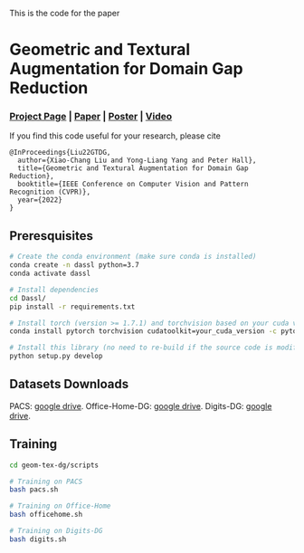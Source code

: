 This is the code for the paper

# Geometric and Textural Augmentation for Domain Gap Reduction

### [Project Page](https://github.com/xch-liu/geom-tex-dg) | [Paper](https://openaccess.thecvf.com/content/CVPR2022/papers/Liu_Geometric_and_Textural_Augmentation_for_Domain_Gap_Reduction_CVPR_2022_paper.pdf) | [Poster](https://github.com/xch-liu/geom-tex-dg) | [Video](https://github.com/xch-liu/geom-tex-dg)


If you find this code useful for your research, please cite
```
@InProceedings{Liu22GTDG, 
  author={Xiao-Chang Liu and Yong-Liang Yang and Peter Hall},
  title={Geometric and Textural Augmentation for Domain Gap Reduction},
  booktitle={IEEE Conference on Computer Vision and Pattern Recognition (CVPR)},
  year={2022}
}
```

## Preresquisites


```bash
# Create the conda environment (make sure conda is installed)
conda create -n dassl python=3.7
conda activate dassl

# Install dependencies
cd Dassl/
pip install -r requirements.txt

# Install torch (version >= 1.7.1) and torchvision based on your cuda version 
conda install pytorch torchvision cudatoolkit=your_cuda_version -c pytorch

# Install this library (no need to re-build if the source code is modified)
python setup.py develop
```

## Datasets Downloads

PACS: [google drive](https://drive.google.com/open?id=1m4X4fROCCXMO0lRLrr6Zz9Vb3974NWhE).   Office-Home-DG: [google drive](https://drive.google.com/open?id=1gkbf_KaxoBws-GWT3XIPZ7BnkqbAxIFa).   Digits-DG: [google drive](https://drive.google.com/open?id=15V7EsHfCcfbKgsDmzQKj_DfXt_XYp_P7).

## Training

```bash
cd geom-tex-dg/scripts

# Training on PACS
bash pacs.sh

# Training on Office-Home
bash officehome.sh

# Training on Digits-DG
bash digits.sh
```

